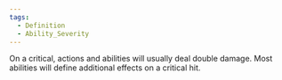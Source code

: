 ```yaml
---  
tags:  
  - Definition  
  - Ability_Severity  
---  
```

On a critical, actions and abilities will usually deal double damage. Most abilities will define additional effects on a critical hit.